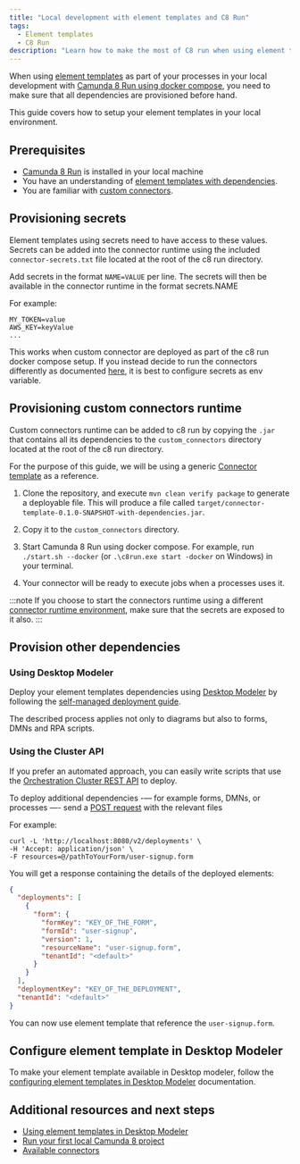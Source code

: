 ```yaml
---
title: "Local development with element templates and C8 Run"
tags:
  - Element templates
  - C8 Run
description: "Learn how to make the most of C8 run when using element templates."
---
```


When using [element templates](/components/concepts/element-templates.md) as part of your processes in your local development with [Camunda 8 Run using docker compose](/self-managed/quickstart/developer-quickstart/c8run.md), you need to make sure that all dependencies are provisioned before hand.

This guide covers how to setup your element templates in your local environment.

## Prerequisites

- [Camunda 8 Run](/self-managed/quickstart/developer-quickstart/c8run.md) is installed in your local machine
- You have an understanding of [element templates with dependencies](/components/modeler/element-templates/element-template-with-dependencies.md).
- You are familiar with [custom connectors](/components/connectors/manage-connector-templates.md).

## Provisioning secrets

Element templates using secrets need to have access to these values. Secrets can be added into the connector runtime using the included `connector-secrets.txt` file located at the root of the c8 run directory.

Add secrets in the format `NAME=VALUE` per line. The secrets will then be available in the connector runtime in the format secrets.NAME

For example:

```
MY_TOKEN=value
AWS_KEY=keyValue
...
```

This works when custom connector are deployed as part of the c8 run docker compose setup. If you instead decide to run the connectors differently as documented [here](/components/connectors/custom-built-connectors/host-custom-connector.md#wiring-your-connector-with-a-camunda-cluster), it is best to configure secrets as env variable.

## Provisioning custom connectors runtime

Custom connectors runtime can be added to c8 run by copying the `.jar` that contains all its dependencies to the `custom_connectors` directory located at the root of the c8 run directory.

For the purpose of this guide, we will be using a generic [Connector template](https://github.com/camunda/connector-template-outbound) as a reference.

1. Clone the repository, and execute `mvn clean verify package` to generate a deployable file. This will produce a file called `target/connector-template-0.1.0-SNAPSHOT-with-dependencies.jar`.

2. Copy it to the `custom_connectors` directory.

3. Start Camunda 8 Run using docker compose. For example, run `./start.sh --docker` (or `.\c8run.exe start -docker` on Windows) in your terminal.

4. Your connector will be ready to execute jobs when a processes uses it.

:::note
If you choose to start the connectors runtime using a different [connector runtime environment](/components/connectors/custom-built-connectors/connector-sdk.md#runtime-environments), make sure that the secrets are exposed to it also.
:::

## Provision other dependencies

### Using Desktop Modeler

Deploy your element templates dependencies using [Desktop Modeler](/components/modeler/desktop-modeler/index.md) by following the [self-managed deployment guide](/self-managed/components/modeler/desktop-modeler/deploy-to-self-managed.md).

The described process applies not only to diagrams but also to forms, DMNs and RPA scripts.

### Using the Cluster API

If you prefer an automated approach, you can easily write scripts that use the [Orchestration Cluster REST API](/apis-tools/orchestration-cluster-api-rest/orchestration-cluster-api-rest-overview.md) to deploy.

To deploy additional dependencies -— for example forms, DMNs, or processes —- send a [POST request](/apis-tools/orchestration-cluster-api-rest/specifications/create-deployment.api.mdx) with the relevant files

For example:

```
curl -L 'http://localhost:8080/v2/deployments' \
-H 'Accept: application/json' \
-F resources=@/pathToYourForm/user-signup.form
```

You will get a response containing the details of the deployed elements:

```json
{
  "deployments": [
    {
      "form": {
        "formKey": "KEY_OF_THE_FORM",
        "formId": "user-signup",
        "version": 1,
        "resourceName": "user-signup.form",
        "tenantId": "<default>"
      }
    }
  ],
  "deploymentKey": "KEY_OF_THE_DEPLOYMENT",
  "tenantId": "<default>"
}
```

You can now use element template that reference the `user-signup.form`.

## Configure element template in Desktop Modeler

To make your element template available in Desktop modeler, follow the [configuring element templates in Desktop Modeler](/components/modeler/desktop-modeler/element-templates/configuring-templates.md) documentation.

## Additional resources and next steps

- [Using element templates in Desktop Modeler](/components/modeler/desktop-modeler/element-templates/using-templates.md)
- [Run your first local Camunda 8 project](/guides/getting-started-example.md)
- [Available connectors](/components/connectors/out-of-the-box-connectors/available-connectors-overview.md)
